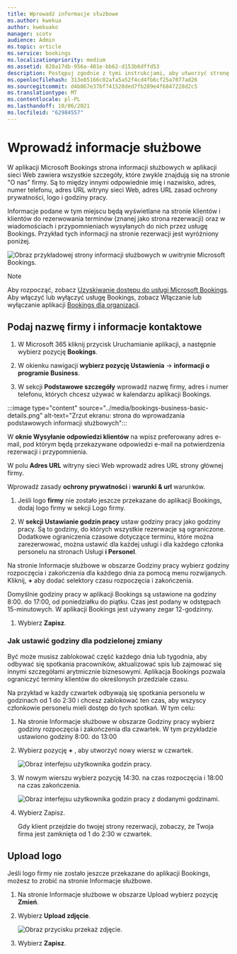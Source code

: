 ```yaml
---
title: Wprowadź informacje służbowe
ms.author: kwekua
author: kwekuako
manager: scotv
audience: Admin
ms.topic: article
ms.service: bookings
ms.localizationpriority: medium
ms.assetid: 828a17db-956a-401e-bb62-d153b6dffd53
description: Postępuj zgodnie z tymi instrukcjami, aby utworzyć stronę O nas, w tym nazwę firmy, adres, numer telefonu, adres URL witryny internetowej, logo i godziny pracy w aplikacji Microsoft Bookings.
ms.openlocfilehash: 313e85166c02afa5a52f4cd4fb6cf25a7077ad26
ms.sourcegitcommit: d4b867e37bf741528ded7fb289e4f6847228d2c5
ms.translationtype: MT
ms.contentlocale: pl-PL
ms.lasthandoff: 10/06/2021
ms.locfileid: "62984557"
---
```

# <a name="enter-your-business-information"></a>Wprowadź informacje służbowe

W aplikacji Microsoft Bookings strona informacji służbowych w aplikacji sieci Web zawiera wszystkie szczegóły, które zwykle znajdują się na stronie "O nas" firmy. Są to między innymi odpowiednie imię i nazwisko, adres, numer telefonu, adres URL witryny sieci Web, adres URL zasad ochrony prywatności, logo i godziny pracy.

Informacje podane w tym miejscu będą wyświetlane na stronie klientów i klientów do rezerwowania terminów (znanej jako strona rezerwacji) oraz w wiadomościach i przypomnieniach wysyłanych do nich przez usługę Bookings. Przykład tych informacji na stronie rezerwacji jest wyróżniony poniżej.

   ![Obraz przykładowej strony informacji służbowych w uwitrynie Microsoft Bookings.](../media/bookings-business-info.png)

> [!NOTE]
> Aby rozpocząć, zobacz [Uzyskiwanie dostępu do usługi Microsoft Bookings](get-access.md). Aby włączyć lub wyłączyć usługę Bookings, zobacz Włączanie lub wyłączanie aplikacji [Bookings dla organizacji](turn-bookings-on-or-off.md).

## <a name="provide-business-name-and-contact-information"></a>Podaj nazwę firmy i informacje kontaktowe

1. W Microsoft 365 kliknij przycisk Uruchamianie aplikacji, a następnie wybierz pozycję **Bookings**.

1. W okienku nawigacji **wybierz pozycję Ustawienia** ->  **informacji o programie Business**.

1. W sekcji **Podstawowe szczegóły** wprowadź nazwę firmy, adres i numer telefonu, których chcesz używać w kalendarzu aplikacji Bookings.

:::image type="content" source="../media/bookings-business-basic-details.png" alt-text="Zrzut ekranu: strona do wprowadzania podstawowych informacji służbowych":::

W **oknie Wysyłanie odpowiedzi klientów** na wpisz preferowany adres e-mail, pod którym będą przekazywane odpowiedzi e-mail na potwierdzenia rezerwacji i przypomnienia.

W polu **Adres URL** witryny sieci Web wprowadź adres URL strony głównej firmy.

Wprowadź zasady **ochrony prywatności** i **warunki & url** warunków.

1. Jeśli logo **firmy** nie zostało jeszcze przekazane do aplikacji Bookings, dodaj logo firmy w sekcji Logo firmy.

1. W **sekcji Ustawianie godzin pracy** ustaw godziny pracy jako godziny pracy. Są to godziny, do których wszystkie rezerwacje są ograniczone. Dodatkowe ograniczenia czasowe dotyczące terminu, które można zarezerwować, można ustawić dla każdej usługi i dla każdego członka personelu na stronach Usługi  **i Personel**.

Na stronie Informacje służbowe w obszarze Godziny pracy wybierz godziny rozpoczęcia i zakończenia dla każdego dnia za pomocą menu rozwijanych. Kliknij, **+** aby dodać selektory czasu rozpoczęcia i zakończenia.

Domyślnie godziny pracy w aplikacji Bookings są ustawione na godziny 8:00. do 17:00, od poniedziałku do piątku. Czas jest podany w odstępach 15-minutowych. W aplikacji Bookings jest używany zegar 12-godzinny.

1. Wybierz **Zapisz**.

### <a name="how-to-set-hours-for-a-split-shift"></a>Jak ustawić godziny dla podzielonej zmiany

Być może musisz zablokować część każdego dnia lub tygodnia, aby odbywać się spotkania pracowników, aktualizować spis lub zajmować się innymi szczegółami arytmicznie biznesowymi. Aplikacja Bookings pozwala ograniczyć terminy klientów do określonych przedziale czasu.

Na przykład w każdy czwartek odbywają się spotkania personelu w godzinach od 1 do 2:30 i chcesz zablokować ten czas, aby wszyscy członkowie personelu mieli dostęp do tych spotkań. W tym celu:

1. Na stronie Informacje służbowe w obszarze Godziny pracy wybierz godziny rozpoczęcia i zakończenia dla czwartek. W tym przykładzie ustawiono godziny 8:00. do 13:00

1. Wybierz pozycję **+** , aby utworzyć nowy wiersz w czwartek.

   ![Obraz interfejsu użytkownika godzin pracy.](../media/bookings-split-shift.png)

1. W nowym wierszu wybierz pozycję 14:30. na czas rozpoczęcia i 18:00 na czas zakończenia.

   ![Obraz interfejsu użytkownika godzin pracy z dodanymi godzinami.](../media/bookings-split-shift-hours.png)

1. Wybierz Zapisz.

    Gdy klient przejdzie do twojej strony rezerwacji, zobaczy, że Twoja firma jest zamknięta od 1 do 2:30 w czwartek.

## <a name="upload-your-logo"></a>Upload logo

Jeśli logo firmy nie zostało jeszcze przekazane do aplikacji Bookings, możesz to zrobić na stronie Informacje służbowe.

1. Na stronie Informacje służbowe w obszarze Upload wybierz pozycję **Zmień**.

1. Wybierz **Upload zdjęcie**.

   ![Obraz przycisku przekaż zdjęcie.](../media/bookings-upload-photo.png)

1. Wybierz **Zapisz**.
